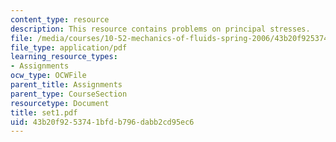 ```yaml
---
content_type: resource
description: This resource contains problems on principal stresses.
file: /media/courses/10-52-mechanics-of-fluids-spring-2006/43b20f9253741bfdb796dabb2cd95ec6_set1.pdf
file_type: application/pdf
learning_resource_types:
- Assignments
ocw_type: OCWFile
parent_title: Assignments
parent_type: CourseSection
resourcetype: Document
title: set1.pdf
uid: 43b20f92-5374-1bfd-b796-dabb2cd95ec6
---
```

